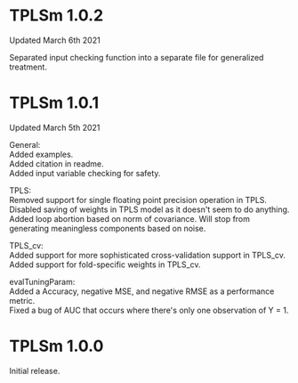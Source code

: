 # TPLSm 1.0.2

Updated March 6th 2021

Separated input checking function into a separate file for generalized treatment.

# TPLSm 1.0.1

Updated March 5th 2021

General:  
Added examples.  
Added citation in readme.  
Added input variable checking for safety.  

TPLS:  
Removed support for single floating point precision operation in TPLS.  
Disabled saving of weights in TPLS model as it doesn't seem to do anything.  
Added loop abortion based on norm of covariance. Will stop from generating meaningless components based on noise.

TPLS_cv:  
Added support for more sophisticated cross-validation support in TPLS_cv.  
Added support for fold-specific weights in TPLS_cv.  

evalTuningParam:  
Added a Accuracy, negative MSE, and negative RMSE as a performance metric.  
Fixed a bug of AUC that occurs where there's only one observation of Y = 1.  


# TPLSm 1.0.0

Initial release.